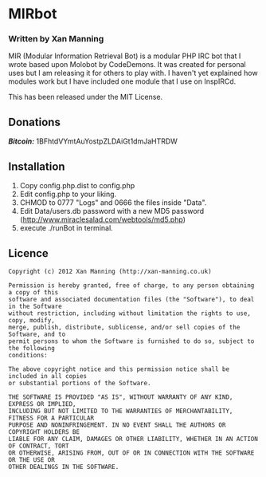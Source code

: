 MIRbot
=========

### Written by Xan Manning

MIR (Modular Information Retrieval Bot) is a modular PHP IRC bot that I wrote based upon Molobot by CodeDemons. It was created for personal uses but I am releasing it for others to play with. I haven't yet explained how modules work but I have included one module that I use on InspIRCd.

This has been released under the MIT License.


Donations
---------

***Bitcoin:*** 1BFhtdVYmtAuYostpZLDAiGt1dmJaHTRDW


Installation
------------

1. Copy config.php.dist to config.php
2. Edit config.php to your liking.
3. CHMOD to 0777 "Logs" and 0666 the files inside "Data".
4. Edit Data/users.db password with a new MD5 password (http://www.miraclesalad.com/webtools/md5.php)
5. execute ./runBot in terminal.


Licence
-------

	Copyright (c) 2012 Xan Manning (http://xan-manning.co.uk)

	Permission is hereby granted, free of charge, to any person obtaining a copy of this 
	software and associated documentation files (the "Software"), to deal in the Software 
	without restriction, including without limitation the rights to use, copy, modify, 
	merge, publish, distribute, sublicense, and/or sell copies of the Software, and to 
	permit persons to whom the Software is furnished to do so, subject to the following 
	conditions:

	The above copyright notice and this permission notice shall be included in all copies
	or substantial portions of the Software.

	THE SOFTWARE IS PROVIDED "AS IS", WITHOUT WARRANTY OF ANY KIND, EXPRESS OR IMPLIED, 
	INCLUDING BUT NOT LIMITED TO THE WARRANTIES OF MERCHANTABILITY, FITNESS FOR A PARTICULAR 
	PURPOSE AND NONINFRINGEMENT. IN NO EVENT SHALL THE AUTHORS OR COPYRIGHT HOLDERS BE 
	LIABLE FOR ANY CLAIM, DAMAGES OR OTHER LIABILITY, WHETHER IN AN ACTION OF CONTRACT, TORT
	OR OTHERWISE, ARISING FROM, OUT OF OR IN CONNECTION WITH THE SOFTWARE OR THE USE OR 
	OTHER DEALINGS IN THE SOFTWARE.
